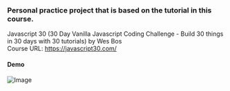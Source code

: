 ### Personal practice project that is based on the tutorial in this course.

Javascript 30 (30 Day Vanilla Javascript Coding Challenge - Build 30 things in 30 days with 30 tutorials) by Wes Bos<br>
Course URL: https://javascript30.com/

#### Demo

![Image](https://github.com/user-attachments/assets/2df28671-6111-4afb-b65e-46c1aa6d7c27)
